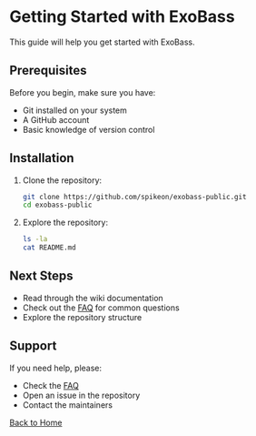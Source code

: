 # Getting Started with ExoBass

This guide will help you get started with ExoBass.

## Prerequisites

Before you begin, make sure you have:

- Git installed on your system
- A GitHub account
- Basic knowledge of version control

## Installation

1. Clone the repository:
   ```bash
   git clone https://github.com/spikeon/exobass-public.git
   cd exobass-public
   ```

2. Explore the repository:
   ```bash
   ls -la
   cat README.md
   ```

## Next Steps

- Read through the wiki documentation
- Check out the [FAQ](FAQ.md) for common questions
- Explore the repository structure

## Support

If you need help, please:
- Check the [FAQ](FAQ.md)
- Open an issue in the repository
- Contact the maintainers

[Back to Home](Home.md)
